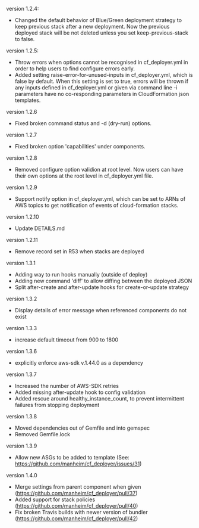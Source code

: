 version 1.2.4:
  - Changed the default behavior of Blue/Green deployment strategy to keep previous stack after a new deployment.
  Now the previous deployed stack will be not deleted unless you set keep-previous-stack to false.

version 1.2.5:
  - Throw errors when options cannot be recognised in cf_deployer.yml in order to help users to find configure errors early.
  - Added setting raise-error-for-unused-inputs in cf_deployer.yml, which is false by default. When this setting is set to true, errors will be thrown if any inputs defined in cf_deployer.yml or given via command line -i parameters have no co-responding parameters in CloudFormation json templates.

version 1.2.6
  - Fixed broken command status and -d (dry-run) options.

version 1.2.7
  - Fixed broken option 'capabilities' under components.

version 1.2.8
  - Removed configure option validion at root level. Now users can have their own options at the root level in cf_deployer.yml file.

version 1.2.9
  - Support notify option in cf_deployer.yml, which can be set to ARNs of AWS topics to get notification of events of cloud-formation stacks.

version 1.2.10
  - Update DETAILS.md

version 1.2.11
  - Remove record set in R53 when stacks are deployed

version 1.3.1
  - Adding way to run hooks manually (outside of deploy)
  - Adding new command 'diff' to allow diffing between the deployed JSON
  - Split after-create and after-update hooks for create-or-update strategy

version 1.3.2
  - Display details of error message when referenced components do not exist

version 1.3.3
  - increase default timeout from 900 to 1800

version 1.3.6
  - explicitly enforce aws-sdk v.1.44.0 as a dependency

version 1.3.7
  - Increased the number of AWS-SDK retries
  - Added missing after-update hook to config validation
  - Added rescue around healthy_instance_count, to prevent intermittent failures from stopping deployment

version 1.3.8
  - Moved dependencies out of Gemfile and into gemspec
  - Removed Gemfile.lock

version 1.3.9
  - Allow new ASGs to be added to template (See: https://github.com/manheim/cf_deployer/issues/31)

version 1.4.0
  - Merge settings from parent component when given (https://github.com/manheim/cf_deployer/pull/37)
  - Added support for stack policies (https://github.com/manheim/cf_deployer/pull/40)
  - Fix broken Travis builds with newer version of bundler (https://github.com/manheim/cf_deployer/pull/42)
